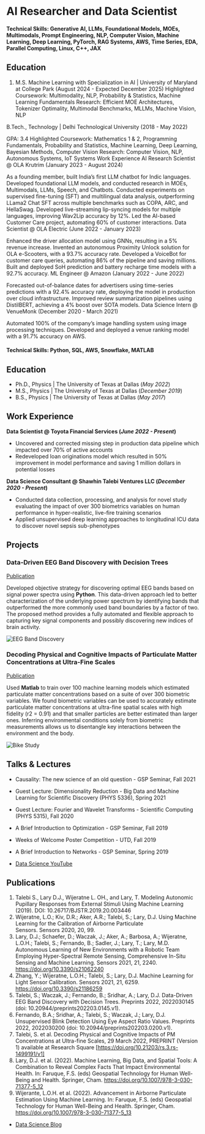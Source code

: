 # AI Researcher and Data Scientist

#### Technical Skills: Generative AI, LLMs, Foundational Models, MOEs, Multimodals, Prompt Engineering, NLP, Computer Vision, Machine Learning, Deep Learning, PyTorch, RAG Systems, AWS, Time Series, EDA, Parallel Computing, Linux, C++, JAX

## Education
1. M.S. Machine Learning with Specialization in AI | University of Maryland at College Park (August 2024 - Expected December 2025)
    Highlighted Coursework: Multimodality, NLP, Probability & Statistics, Machine Learning Fundamentals
    Research: Efficient MOE Architectures, Tokenizer Optimality, Multimodal Benchmarks, MLLMs, Machine Vision, NLP

B.Tech., Technology | Delhi Technological University (2018 - May 2022)

GPA: 3.4
Highlighted Coursework: Mathematics 1 & 2, Programming Fundamentals, Probability and Statistics, Machine Learning, Deep Learning, Bayesian Methods, Computer Vision
Research: Computer Vision, NLP, Autonomous Systems, IoT Systems
Work Experience
AI Research Scientist @ OLA Krutrim (January 2023 - August 2024)

As a founding member, built India’s first LLM chatbot for Indic languages. Developed foundational LLM models, and conducted research in MOEs, Multimodals, LLMs, Speech, and Chatbots.
Conducted experiments on supervised fine-tuning (SFT) and multilingual data analysis, outperforming LLama2 Chat SFT across multiple benchmarks such as COPA, ARC, and HellaSwag.
Developed live-streaming lip-syncing models for multiple languages, improving Wav2Lip accuracy by 12%.
Led the AI-based Customer Care project, automating 60% of customer interactions.
Data Scientist @ OLA Electric (June 2022 - January 2023)

Enhanced the driver allocation model using GNNs, resulting in a 5% revenue increase.
Invented an autonomous Proximity Unlock solution for OLA e-Scooters, with a 93.7% accuracy rate.
Developed a VoiceBot for customer care queries, automating 86% of the pipeline and saving millions.
Built and deployed SoH prediction and battery recharge time models with a 92.7% accuracy.
ML Engineer @ Amazon (January 2022 - June 2022)

Forecasted out-of-balance dates for advertisers using time-series predictions with a 92.4% accuracy rate, deploying the model in production over cloud infrastructure.
Improved review summarization pipelines using DistilBERT, achieving a 4% boost over SOTA models.
Data Science Intern @ VenueMonk (December 2020 - March 2021)

Automated 100% of the company’s image handling system using image processing techniques.
Developed and deployed a venue ranking model with a 91.7% accuracy on AWS.




#### Technical Skills: Python, SQL, AWS, Snowflake, MATLAB

## Education
- Ph.D., Physics | The University of Texas at Dallas (_May 2022_)								       		
- M.S., Physics	| The University of Texas at Dallas (_December 2019_)	 			        		
- B.S., Physics | The University of Texas at Dallas (_May 2017_)

## Work Experience
**Data Scientist @ Toyota Financial Services (_June 2022 - Present_)**
- Uncovered and corrected missing step in production data pipeline which impacted over 70% of active accounts
- Redeveloped loan originations model which resulted in 50% improvement in model performance and saving 1 million dollars in potential losses

**Data Science Consultant @ Shawhin Talebi Ventures LLC (_December 2020 - Present_)**
- Conducted data collection, processing, and analysis for novel study evaluating the impact of over 300 biometrics variables on human performance in hyper-realistic, live-fire training scenarios
- Applied unsupervised deep learning approaches to longitudinal ICU data to discover novel sepsis sub-phenotypes

## Projects
### Data-Driven EEG Band Discovery with Decision Trees
[Publication](https://www.mdpi.com/1424-8220/22/8/3048)

Developed objective strategy for discovering optimal EEG bands based on signal power spectra using **Python**. This data-driven approach led to better characterization of the underlying power spectrum by identifying bands that outperformed the more commonly used band boundaries by a factor of two. The proposed method provides a fully automated and flexible approach to capturing key signal components and possibly discovering new indices of brain activity.

![EEG Band Discovery](/assets/img/eeg_band_discovery.jpeg)

### Decoding Physical and Cognitive Impacts of Particulate Matter Concentrations at Ultra-Fine Scales
[Publication](https://www.mdpi.com/1424-8220/22/11/4240)

Used **Matlab** to train over 100 machine learning models which estimated particulate matter concentrations based on a suite of over 300 biometric variables. We found biometric variables can be used to accurately estimate particulate matter concentrations at ultra-fine spatial scales with high fidelity (r2 = 0.91) and that smaller particles are better estimated than larger ones. Inferring environmental conditions solely from biometric measurements allows us to disentangle key interactions between the environment and the body.

![Bike Study](/assets/img/bike_study.jpeg)

## Talks & Lectures
- Causality: The new science of an old question - GSP Seminar, Fall 2021
- Guest Lecture: Dimensionality Reduction - Big Data and Machine Learning for Scientific Discovery (PHYS 5336), Spring 2021
- Guest Lecture: Fourier and Wavelet Transforms - Scientific Computing (PHYS 5315), Fall 2020
- A Brief Introduction to Optimization - GSP Seminar, Fall 2019
- Weeks of Welcome Poster Competition - UTD, Fall 2019
- A Brief Introduction to Networks - GSP Seminar, Spring 2019

- [Data Science YouTube](https://www.youtube.com/channel/UCa9gErQ9AE5jT2DZLjXBIdA)

## Publications
1. Talebi S., Lary D.J., Wijeratne L. OH., and Lary, T. Modeling Autonomic Pupillary Responses from External Stimuli Using Machine Learning (2019). DOI: 10.26717/BJSTR.2019.20.003446
2. Wijeratne, L.O.; Kiv, D.R.; Aker, A.R.; Talebi, S.; Lary, D.J. Using Machine Learning for the Calibration of Airborne Particulate Sensors. Sensors 2020, 20, 99.
3. Lary, D.J.; Schaefer, D.; Waczak, J.; Aker, A.; Barbosa, A.; Wijeratne, L.O.H.; Talebi, S.; Fernando, B.; Sadler, J.; Lary, T.; Lary, M.D. Autonomous Learning of New Environments with a Robotic Team Employing Hyper-Spectral Remote Sensing, Comprehensive In-Situ Sensing and Machine Learning. Sensors 2021, 21, 2240. https://doi.org/10.3390/s21062240
4. Zhang, Y.; Wijeratne, L.O.H.; Talebi, S.; Lary, D.J. Machine Learning for Light Sensor Calibration. Sensors 2021, 21, 6259. https://doi.org/10.3390/s21186259
5. Talebi, S.; Waczak, J.; Fernando, B.; Sridhar, A.; Lary, D.J. Data-Driven EEG Band Discovery with Decision Trees. Preprints 2022, 2022030145 (doi: 10.20944/preprints202203.0145.v1).
6. Fernando, B.A.; Sridhar, A.; Talebi, S.; Waczak, J.; Lary, D.J. Unsupervised Blink Detection Using Eye Aspect Ratio Values. Preprints 2022, 2022030200 (doi: 10.20944/preprints202203.0200.v1).
7. Talebi, S. et al. Decoding Physical and Cognitive Impacts of PM Concentrations at Ultra-fine Scales, 29 March 2022, PREPRINT (Version 1) available at Research Square [https://doi.org/10.21203/rs.3.rs-1499191/v1]
8. Lary, D.J. et al. (2022). Machine Learning, Big Data, and Spatial Tools: A Combination to Reveal Complex Facts That Impact Environmental Health. In: Faruque, F.S. (eds) Geospatial Technology for Human Well-Being and Health. Springer, Cham. https://doi.org/10.1007/978-3-030-71377-5_12
9. Wijerante, L.O.H. et al. (2022). Advancement in Airborne Particulate Estimation Using Machine Learning. In: Faruque, F.S. (eds) Geospatial Technology for Human Well-Being and Health. Springer, Cham. https://doi.org/10.1007/978-3-030-71377-5_13

- [Data Science Blog](https://medium.com/@shawhin)
